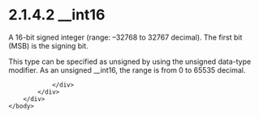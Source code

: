 <html dir="LTR" xmlns:mshelp="http://msdn.microsoft.com/mshelp" xmlns:ddue="http://ddue.schemas.microsoft.com/authoring/2003/5" xmlns:xlink="http://www.w3.org/1999/xlink" xmlns:tool="http://www.microsoft.com/tooltip">
    <head>
        <meta http-equiv="Content-Type" content="text/html; CHARSET=utf-8"></meta>
        <meta name="save" content="history"></meta>
        <title>2.1.4.2 __int16</title>
        <xml>
            <mshelp:toctitle title="2.1.4.2 __int16"></mshelp:toctitle>
            <mshelp:rltitle title="[MS-DTYP]: __int16"></mshelp:rltitle>
            <mshelp:keyword index="A" term="a8d46679-82ab-4816-84a0-e64c517fd98c"></mshelp:keyword>
            <mshelp:attr name="DCSext.ContentType" value="open specification"></mshelp:attr>
            <mshelp:attr name="AssetID" value="a8d46679-82ab-4816-84a0-e64c517fd98c"></mshelp:attr>
            <mshelp:attr name="TopicType" value="kbRef"></mshelp:attr>
            <mshelp:attr name="DCSext.Title" value="[MS-DTYP]: __int16" />
        </xml>
    </head>
    <body>
        <div id="header">
            <h1 class="heading">2.1.4.2 __int16</h1>
        </div>
        <div id="mainSection">
            <div id="mainBody">
                <div id="allHistory" class="saveHistory"></div>
                <div id="sectionSection0" class="section" name="collapseableSection">
                    

<p>A 16-bit signed integer (range: –32768 to 32767 decimal).
The first bit (MSB) is the signing bit. </p>

<p>This type can be specified as unsigned by using the unsigned
data-type modifier. As an unsigned __int16, the range is from 0 to 65535
decimal.</p>


                </div>
            </div>
        </div>
    </body>
</html>